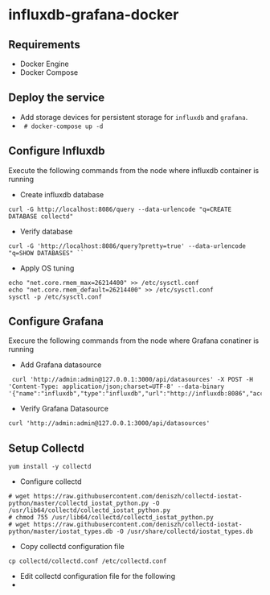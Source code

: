 # influxdb-grafana-docker

## Requirements
- Docker Engine
- Docker Compose

## Deploy the service
- Add storage devices for persistent storage for ``influxdb`` and ``grafana``.
- `` # docker-compose up -d``

## Configure Influxdb
Execute the following commands from the node where influxdb container is running

- Create influxdb database
``` 
curl -G http://localhost:8086/query --data-urlencode "q=CREATE DATABASE collectd" 
```
- Verify database 
``` 
curl -G 'http://localhost:8086/query?pretty=true' --data-urlencode "q=SHOW DATABASES" ``
```
-  Apply OS tuning
```
echo "net.core.rmem_max=26214400" >> /etc/sysctl.conf
echo "net.core.rmem_default=26214400" >> /etc/sysctl.conf
sysctl -p /etc/sysctl.conf
```

## Configure Grafana 
Execure the following commands from the node where Grafana conatiner is running

- Add Grafana datasource
``` 
 curl 'http://admin:admin@127.0.0.1:3000/api/datasources' -X POST -H 'Content-Type: application/json;charset=UTF-8' --data-binary '{"name":"influxdb","type":"influxdb","url":"http://influxdb:8086","access":"proxy","isDefault":true,"database":"collectd"}' 
```

- Verify Grafana Datasource
```
curl 'http://admin:admin@127.0.0.1:3000/api/datasources' 
```

## Setup Collectd
 `` yum install -y collectd ``
- Configure collectd 
```
# wget https://raw.githubusercontent.com/deniszh/collectd-iostat-python/master/collectd_iostat_python.py -O /usr/lib64/collectd/collectd_iostat_python.py
# chmod 755 /usr/lib64/collectd/collectd_iostat_python.py
# wget https://raw.githubusercontent.com/deniszh/collectd-iostat-python/master/iostat_types.db -O /usr/share/collectd/iostat_types.db
```
- Copy collectd configuration file
```
cp collectd/collectd.conf /etc/collectd.conf
```

- Edit collectd configuration file for the following
 - 
